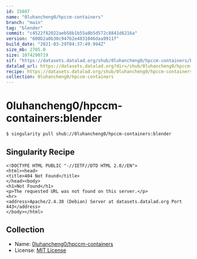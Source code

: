 ```yaml
---
id: 15807
name: "0luhancheng0/hpccm-containers"
branch: "main"
tag: "blender"
commit: "c4522f82022aeb58b1b55a8b5d572c8841d6216a"
version: "608b2a0b30c947b2e4831046daa9911f"
build_date: "2021-03-29T04:37:49.994Z"
size_mb: 2785.0
size: 1074290719
sif: "https://datasets.datalad.org/shub/0luhancheng0/hpccm-containers/blender/2021-03-29-c4522f82-608b2a0b/608b2a0b30c947b2e4831046daa9911f.sif"
datalad_url: https://datasets.datalad.org?dir=/shub/0luhancheng0/hpccm-containers/blender/2021-03-29-c4522f82-608b2a0b/
recipe: https://datasets.datalad.org/shub/0luhancheng0/hpccm-containers/blender/2021-03-29-c4522f82-608b2a0b/Singularity
collection: 0luhancheng0/hpccm-containers
---
```


# 0luhancheng0/hpccm-containers:blender

```bash
$ singularity pull shub://0luhancheng0/hpccm-containers:blender
```

## Singularity Recipe

```singularity
<!DOCTYPE HTML PUBLIC "-//IETF//DTD HTML 2.0//EN">
<html><head>
<title>404 Not Found</title>
</head><body>
<h1>Not Found</h1>
<p>The requested URL was not found on this server.</p>
<hr>
<address>Apache/2.4.38 (Debian) Server at datasets.datalad.org Port 443</address>
</body></html>
```

## Collection

 - Name: [0luhancheng0/hpccm-containers](https://github.com/0luhancheng0/hpccm-containers)
 - License: [MIT License](https://api.github.com/licenses/mit)

